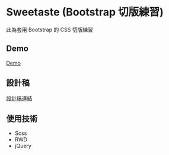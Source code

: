 # Sweetaste (Bootstrap 切版練習)

此為套用 Bootstrap 的 CSS 切版練習

## Demo

[Demo](https://jerry-yeh.github.io/bootstrap-practice/)

## 設計稿

[設計稿連結](https://xd.adobe.com/spec/934efdb7-a7e4-47d5-572e-efece0914f62-e57f/grid)

## 使用技術 

* Scss 
* RWD
* jQuery 
